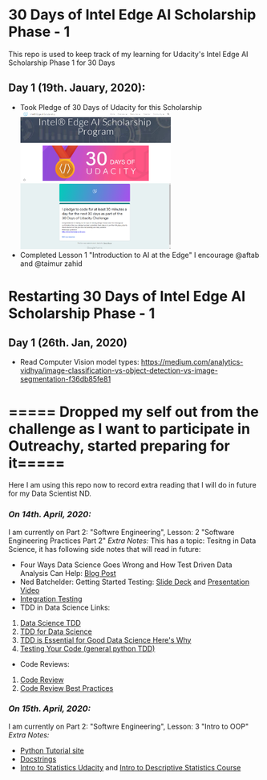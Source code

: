 # 30 Days of Intel Edge AI Scholarship Phase - 1
This repo is used to keep track of my learning for Udacity's  Intel Edge AI Scholarship Phase 1 for 30 Days

## Day 1 (19th. Jauary, 2020):
- Took Pledge of 30 Days of Udacity for this Scholarship </br><img src="https://github.com/Sidrah-Madiha/-30-Days-of-Intel-Edge-AI-Scholarship-Phase-1/blob/master/Images/Pledge1.png" width=300> <img src="https://github.com/Sidrah-Madiha/-30-Days-of-Intel-Edge-AI-Scholarship-Phase-1/blob/master/Images/Pledge2.png" width=300>
- Completed Lesson 1 "Introduction to AI at the Edge" 
I encourage @aftab and @taimur zahid 


# Restarting 30 Days of Intel Edge AI Scholarship Phase - 1 
## Day 1 (26th. Jan, 2020)
- Read Computer Vision model types: https://medium.com/analytics-vidhya/image-classification-vs-object-detection-vs-image-segmentation-f36db85fe81

# ===== Dropped my self out from the challenge as I want to participate in Outreachy, started preparing for it=====

Here I am using this repo now to record extra reading that I will do in future for my Data Scientist ND.

### *On 14th. April, 2020:*
I am currently on Part 2: "Softwre Engineering", Lesson: 2 "Software Engineering Practices Part 2"
_Extra Notes:_
This has a topic: Tesitng in Data Science, it has following side notes that will read in future:
- Four Ways Data Science Goes Wrong and How Test Driven Data Analysis Can Help: [Blog Post ](https://www.predictiveanalyticsworld.com/machinelearningtimes/four-ways-data-science-goes-wrong-and-how-test-driven-data-analysis-can-help/6947/)
- Ned Batchelder: Getting Started Testing: [Slide Deck](https://speakerdeck.com/pycon2014/getting-started-testing-by-ned-batchelder?slide=12) and [Presentation Video](https://www.youtube.com/watch?v=FxSsnHeWQBY)
- [Integration Testing](https://www.fullstackpython.com/integration-testing.html)
- TDD in Data Science Links:
1. [Data Science TDD](https://www.linkedin.com/pulse/data-science-test-driven-development-sam-savage/)
2. [TDD for Data Science](http://engineering.pivotal.io/post/test-driven-development-for-data-science/)
3. [TDD is Essential for Good Data Science Here's Why](https://medium.com/@karijdempsey/test-driven-development-is-essential-for-good-data-science-heres-why-db7975a03a44)
4. [Testing Your Code (general python TDD)](http://docs.python-guide.org/en/latest/writing/tests/)
- Code Reviews:
1. [Code Review](https://github.com/lyst/MakingLyst/tree/master/code-reviews)
2. [Code Review Best Practices](https://www.kevinlondon.com/2015/05/05/code-review-best-practices.html)

### *On 15th. April, 2020:*
I am currently on Part 2: "Softwre Engineering", Lesson: 3 "Intro to OOP"
_Extra Notes:_
- [ Python Tutorial site](https://www.python-course.eu/python3_properties.php)
- [Docstrings](https://sphinxcontrib-napoleon.readthedocs.io/en/latest/example_google.html)
- [Intro to Statistics Udacity](https://www.udacity.com/course/intro-to-statistics--st101) and [Intro to Descriptive Statistics Course](https://www.udacity.com/course/intro-to-descriptive-statistics--ud827)

